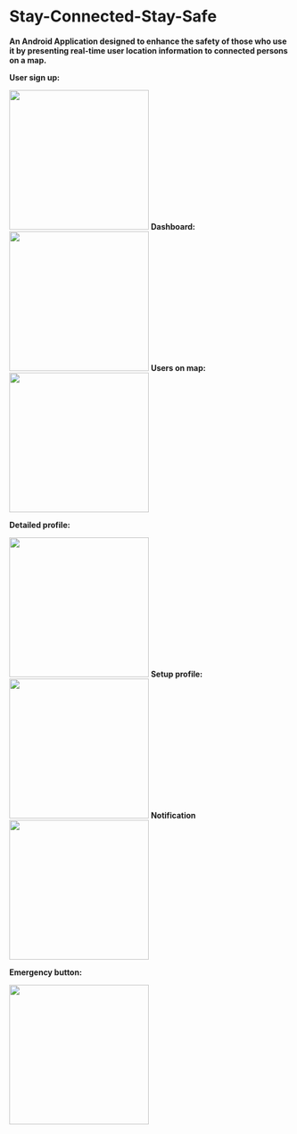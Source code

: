 # Stay-Connected-Stay-Safe
<b>An Android Application designed to enhance the safety of those who use it by presenting real-time user location information to connected persons on a map.</b>

<b>User sign up:</b>                   

<img src = "SCREENSHOTS/signUp.jpg" width = 250>  <b>Dashboard:</b> <img src = "SCREENSHOTS/Dashboard.JPG" width = 250> <b>Users on map:</b> <img src = "SCREENSHOTS/MapActivity.JPG" width = 250>

  <b>Detailed profile:</b>

<img src = "SCREENSHOTS/detailedProfile.JPG" width = 250> <b>Setup profile:</b> <img src = "SCREENSHOTS/setProfile.JPG" width = 250> <b>Notification</b> <img src = "SCREENSHOTS/emergency_notification.jpg" width = 250>



<b>Emergency button:</b>

<img src = "SCREENSHOTS/emergency_button.JPG" width = 250>



